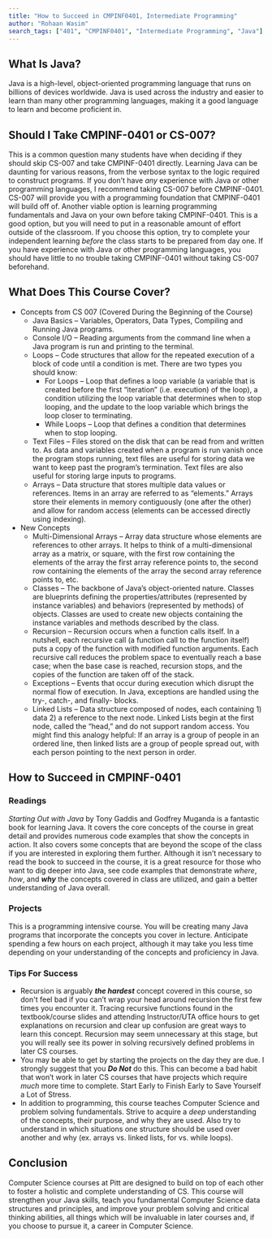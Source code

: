 ```yaml
---
title: "How to Succeed in CMPINF0401, Intermediate Programming"
author: "Rohaan Wasim"
search_tags: ["401", "CMPINF0401", "Intermediate Programming", "Java"]
---
```


## What Is Java?

Java is a high-level, object-oriented programming language that runs on billions of devices worldwide. Java is used across the industry and easier to learn than many other programming languages, making it a good language to learn and become proficient in.

## Should I Take CMPINF-0401 or CS-007?

This is a common question many students have when deciding if they should skip CS-007 and take CMPINF-0401 directly. Learning Java can be daunting for various reasons, from the verbose syntax to the logic required to construct programs. If you don’t have _any_ experience with Java or other programming languages, I recommend taking CS-007 before CMPINF-0401. CS-007 will provide you with a programming foundation that CMPINF-0401 will build off of. Another viable option is learning programming fundamentals and Java on your own before taking CMPINF-0401. This is a good option, but you will need to put in a reasonable amount of effort outside of the classroom. If you choose this option, try to complete your independent learning _before_ the class starts to be prepared from day one. If you have experience with Java or other programming languages, you should have little to no trouble taking CMPINF-0401 without taking CS-007 beforehand.

## What Does This Course Cover?

- Concepts from CS 007 (Covered During the Beginning of the Course)
  - Java Basics – Variables, Operators, Data Types, Compiling and Running Java programs.
  - Console I/O – Reading arguments from the command line when a Java program is run and printing to the terminal.
  - Loops – Code structures that allow for the repeated execution of a block of code until a condition is met. There are two types you should know:
    - For Loops – Loop that defines a loop variable (a variable that is created before the first “iteration” (i.e. execution) of the loop), a condition utilizing the loop variable that determines when to stop looping, and the update to the loop variable which brings the loop closer to terminating.
    - While Loops – Loop that defines a condition that determines when to stop looping.
  - Text Files – Files stored on the disk that can be read from and written to. As data and variables created when a program is run vanish once the program stops running, text files are useful for storing data we want to keep past the program’s termination. Text files are also useful for storing large inputs to programs.
  - Arrays – Data structure that stores multiple data values or references. Items in an array are referred to as “elements.” Arrays store their elements in memory contiguously (one after the other) and allow for random access (elements can be accessed directly using indexing).
- New Concepts
  - Multi-Dimensional Arrays – Array data structure whose elements are references to other arrays. It helps to think of a multi-dimensional array as a matrix, or square, with the first row containing the elements of the array the first array reference points to, the second row containing the elements of the array the second array reference points to, etc.
  - Classes – The backbone of Java’s object-oriented nature. Classes are blueprints defining the properties/attributes (represented by instance variables) and behaviors (represented by methods) of objects. Classes are used to create new objects containing the instance variables and methods described by the class.
  - Recursion – Recursion occurs when a function calls itself. In a nutshell, each recursive call (a function call to the function itself) puts a copy of the function with modified function arguments. Each recursive call reduces the problem space to eventually reach a base case; when the base case is reached, recursion stops, and the copies of the function are taken off of the stack.
  - Exceptions – Events that occur during execution which disrupt the normal flow of execution. In Java, exceptions are handled using the try-, catch-, and finally- blocks.
  - Linked Lists – Data structure composed of nodes, each containing 1) data 2) a reference to the next node. Linked Lists begin at the first node, called the “head,” and do not support random access. You might find this analogy helpful: If an array is a group of people in an ordered line, then linked lists are a group of people spread out, with each person pointing to the next person in order.

## How to Succeed in CMPINF-0401

### Readings

_Starting Out with Java_ by Tony Gaddis and Godfrey Muganda is a fantastic book for learning Java. It covers the core concepts of the course in great detail and provides numerous code examples that show the concepts in action. It also covers some concepts that are beyond the scope of the class if you are interested in exploring them further. Although it isn’t necessary to read the book to succeed in the course, it is a great resource for those who want to dig deeper into Java, see code examples that demonstrate _where_, _how_, and **_why_** the concepts covered in class are utilized, and gain a better understanding of Java overall.

### Projects

This is a programming intensive course. You will be creating many Java programs that incorporate the concepts you cover in lecture. Anticipate spending a few hours on each project, although it may take you less time depending on your understanding of the concepts and proficiency in Java.

### Tips For Success

- Recursion is arguably **_the hardest_** concept covered in this course, so don't feel bad if you can’t wrap your head around recursion the first few times you encounter it. Tracing recursive functions found in the textbook/course slides and attending Instructor/UTA office hours to get explanations on recursion and clear up confusion are great ways to learn this concept. Recursion may seem unnecessary at this stage, but you will really see its power in solving recursively defined problems in later CS courses.
- You may be able to get by starting the projects on the day they are due. I strongly suggest that you **_Do Not_** do this. This can become a bad habit that won’t work in later CS courses that have projects which require _much_ more time to complete. Start Early to Finish Early to Save Yourself a Lot of Stress.
- In addition to programming, this course teaches Computer Science and problem solving fundamentals. Strive to acquire a _deep_ understanding of the concepts, their purpose, and why they are used. Also try to understand in which situations one structure should be used over another and why (ex. arrays vs. linked lists, for vs. while loops).

## Conclusion

Computer Science courses at Pitt are designed to build on top of each other to foster a holistic and complete understanding of CS. This course will strengthen your Java skills, teach you fundamental Computer Science data structures and principles, and improve your problem solving and critical thinking abilities, all things which will be invaluable in later courses and, if you choose to pursue it, a career in Computer Science.
